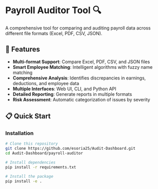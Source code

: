 # Payroll Auditor Tool 🔍

A comprehensive tool for comparing and auditing payroll data across different file formats (Excel, PDF, CSV, JSON).

## 🚀 Features

- **Multi-format Support**: Compare Excel, PDF, CSV, and JSON files
- **Smart Employee Matching**: Intelligent algorithms with fuzzy name matching
- **Comprehensive Analysis**: Identifies discrepancies in earnings, deductions, and employee data
- **Multiple Interfaces**: Web UI, CLI, and Python API
- **Detailed Reporting**: Generate reports in multiple formats
- **Risk Assessment**: Automatic categorization of issues by severity

## 📋 Quick Start

### Installation
```bash
# Clone this repository
git clone https://github.com/esoria25/Audit-Dashboard.git
cd Audit-Dashboard/payroll-auditor

# Install dependencies
pip install -r requirements.txt

# Install the package
pip install -e .
